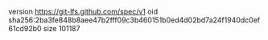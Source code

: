 version https://git-lfs.github.com/spec/v1
oid sha256:2ba3fe848b8aee47b2fff09c3b460151b0ed4d02bd7a24f1940dc0ef61cd92b0
size 101187
